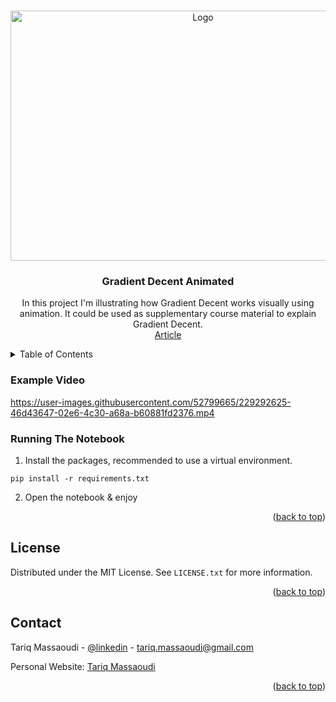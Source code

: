 
<a name="readme-top"></a>



<!-- PROJECT LOGO -->
<br />
<div align="center">
    <img src="https://miro.medium.com/v2/resize:fit:720/format:webp/1*UckZvoQeAxsFnA9PafTrdA.png" alt="Logo" width="600" height="400">

  <h3 align="center">Gradient Decent Animated</h3>

  <p align="center">
 In this project I'm illustrating how Gradient Decent works visually using animation. It could be used as supplementary course material to explain Gradient Decent.
    <br />
    <a href="https://medium.com/analytics-vidhya/gradient-decent-animated-25f4bdd39109">Article</a>
  </p>

</div>


<!-- TABLE OF CONTENTS -->
<details>
  <summary>Table of Contents</summary>
  <ol>
    <li>
      <a href="#example-video">Example Video</a>
    </li>
    <li><a href="#running-the-notebook">Running The Notebook</a></li>
    <li><a href="#license">License</a></li>
    <li><a href="#contact">Contact</a></li>
  </ol>
</details>




### Example Video

https://user-images.githubusercontent.com/52799665/229292625-46d43647-02e6-4c30-a68a-b60881fd2376.mp4

### Running The Notebook

1. Install the packages, recommended to use a virtual environment.
```
pip install -r requirements.txt
```
2. Open the notebook & enjoy
<p align="right">(<a href="#readme-top">back to top</a>)</p>

<!-- LICENSE -->
## License

Distributed under the MIT License. See `LICENSE.txt` for more information.

<p align="right">(<a href="#readme-top">back to top</a>)</p>



<!-- CONTACT -->
## Contact

Tariq Massaoudi - [@linkedin](https://www.linkedin.com/in/tariqmassaoudi/) - tariq.massaoudi@gmail.com

Personal Website: [Tariq Massaoudi](https://tariqmassaoudi.com)

<p align="right">(<a href="#readme-top">back to top</a>)</p>




<!-- MARKDOWN LINKS & IMAGES -->
<!-- https://www.markdownguide.org/basic-syntax/#reference-style-links -->
[contributors-shield]: https://img.shields.io/github/contributors/othneildrew/Best-README-Template.svg?style=for-the-badge
[contributors-url]: https://github.com/tariqmassaoudi/two-subs/Best-README-Template/graphs/contributors
[forks-shield]: https://img.shields.io/github/forks/othneildrew/Best-README-Template.svg?style=for-the-badge
[forks-url]: https://github.com/tariqmassaoudi/two-subs/Best-README-Template/network/members
[stars-shield]: https://img.shields.io/packagist/stars/tariqmassaoudi/two-subs
[stars-url]: https://github.com/tariqmassaoudi/two-subs
[issues-shield]: https://img.shields.io/github/issues/othneildrew/Best-README-Template.svg?style=for-the-badge
[issues-url]: https://github.com/tariqmassaoudi/two-subs/Best-README-Template/issues
[license-shield]: https://img.shields.io/github/license/othneildrew/Best-README-Template.svg?style=for-the-badge
[license-url]: https://github.com/tariqmassaoudi/two-subs/Best-README-Template/blob/master/LICENSE.txt
[linkedin-shield]: https://img.shields.io/badge/-LinkedIn-black.svg?style=for-the-badge&logo=linkedin&colorB=555
[linkedin-url]: https://www.linkedin.com/in/tariqmassaoudi/
[product-screenshot]: images/screenshot.png

